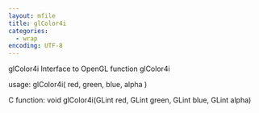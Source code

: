 ```yaml
---
layout: mfile
title: glColor4i
categories:
  - wrap
encoding: UTF-8
---
```


glColor4i  Interface to OpenGL function glColor4i

usage:  glColor4i( red, green, blue, alpha )

C function:  void glColor4i(GLint red, GLint green, GLint blue, GLint alpha)